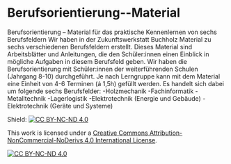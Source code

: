 # Berufsorientierung--Material
Berufsorientierung – Material für das praktische Kennenlernen von sechs Berufsfeldern
Wir haben in der Zukunftswerkstatt Buchholz Material zu sechs verschiedenen Berufsfeldern erstellt. Dieses Material sind Arbeitsblätter und Anleitungen, die den Schüler:innen einen Einblick in mögliche Aufgaben in diesem Berufsfeld geben. Wir haben die Berufsorientierung mit Schüler:innen der weiterführenden Schulen (Jahrgang 8-10) durchgeführt. Je nach Lerngruppe kann mit dem Material eine Einheit von 4-6 Terminen (á 1,5h) gefüllt werden.
Es handelt sich dabei um folgende sechs Berufsfelder:
-Holzmechanik
-Fachinformatik
-Metalltechnik
-Lagerlogistik
-Elektrotechnik (Energie und Gebäude)
-Elektrotechnik (Geräte und Systeme)

Shield: [![CC BY-NC-ND 4.0][cc-by-nc-nd-shield]][cc-by-nc-nd]

This work is licensed under a
[Creative Commons Attribution-NonCommercial-NoDerivs 4.0 International License][cc-by-nc-nd].

[![CC BY-NC-ND 4.0][cc-by-nc-nd-image]][cc-by-nc-nd]

[cc-by-nc-nd]: http://creativecommons.org/licenses/by-nc-nd/4.0/
[cc-by-nc-nd-image]: https://licensebuttons.net/l/by-nc-nd/4.0/88x31.png
[cc-by-nc-nd-shield]: https://img.shields.io/badge/License-CC%20BY--NC--ND%204.0-lightgrey.svg
